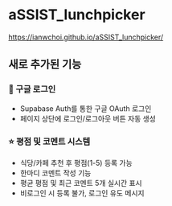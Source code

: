 # aSSIST_lunchpicker

https://ianwchoi.github.io/aSSIST_lunchpicker/

## 새로 추가된 기능

### 🔐 구글 로그인
- Supabase Auth를 통한 구글 OAuth 로그인
- 페이지 상단에 로그인/로그아웃 버튼 자동 생성

### ⭐ 평점 및 코멘트 시스템
- 식당/카페 추천 후 평점(1-5) 등록 가능
- 한마디 코멘트 작성 기능
- 평균 평점 및 최근 코멘트 5개 실시간 표시
- 비로그인 시 등록 불가, 로그인 유도 메시지

